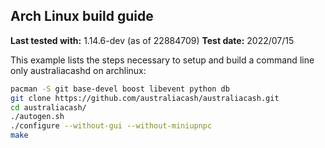 Arch Linux build guide
----------------------

**Last tested with:** 1.14.6-dev (as of 22884709)
**Test date:** 2022/07/15

This example lists the steps necessary to setup and build a command line only
australiacashd on archlinux:

```sh
pacman -S git base-devel boost libevent python db
git clone https://github.com/australiacash/australiacash.git
cd australiacash/
./autogen.sh
./configure --without-gui --without-miniupnpc
make
```
